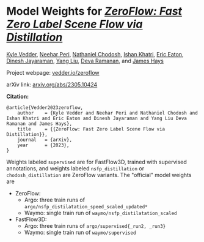 # Model Weights for [_ZeroFlow: Fast Zero Label Scene Flow via Distillation_](https://github.com/kylevedder/zeroflow)

[Kyle Vedder](http://vedder.io), [Neehar Peri](http://www.neeharperi.com/), [Nathaniel Chodosh](https://scholar.google.com/citations?user=b4qKr7gAAAAJ&hl=en), [Ishan Khatri](https://ishan.khatri.io/), [Eric Eaton](https://www.seas.upenn.edu/~eeaton/), [Dinesh Jayaraman](https://www.seas.upenn.edu/~dineshj/), [Yang Liu](https://youngleox.github.io/), [Deva Ramanan](https://www.cs.cmu.edu/~deva/), and [James Hays](https://faculty.cc.gatech.edu/~hays/)

Project webpage: [vedder.io/zeroflow](http://vedder.io/zeroflow)

arXiv link: [arxiv.org/abs/2305.10424](http://arxiv.org/abs/2305.10424)

**Citation:**

```
@article{Vedder2023zeroflow,
    author    = {Kyle Vedder and Neehar Peri and Nathaniel Chodosh and Ishan Khatri and Eric Eaton and Dinesh Jayaraman and Yang Liu Deva Ramanan and James Hays},
    title     = {{ZeroFlow: Fast Zero Label Scene Flow via Distillation}},
    journal   = {arXiv},
    year      = {2023},
}
```

Weights labeled `supervised` are for FastFlow3D, trained with supervised annotations, and weights labeled `nsfp_distillation` or `chodosh_distillation` are ZeroFlow variants. The "official" model weights are

 - ZeroFlow:
   - Argo: three train runs of `argo/nsfp_distilatation_speed_scaled_updated*`
   - Waymo: single train run of `waymo/nsfp_distilatation_scaled`
 - FastFlow3D:
   - Argo: three train runs of `argo/supervised{_run2, _run3}`
   - Waymo: single train run of `waymo/supervised`